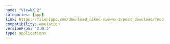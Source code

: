 ```yaml
---
name: "ViewNX 2"
categories: [app]
link: https://filehippo.com/download_nikon-viewnx-2/post_download/?nodl=1
compatibility: emulation
versionFrom: "2.0.3"
type: applications
---
```


